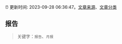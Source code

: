 :alarm_clock: 更新时间: 2023-09-28 06:36:47。[文章来源](/README.md)、[文章分类](/TAGS.md)

## 报告


> 关键字：`报告`、`月报`



